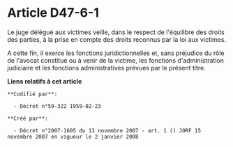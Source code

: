 # Article D47-6-1

Le juge délégué aux victimes veille, dans le respect de l'équilibre des droits des parties, à la prise en compte des droits
reconnus par la loi aux victimes.

A cette fin, il exerce les fonctions juridictionnelles et, sans préjudice du rôle de l'avocat constitué ou à venir de la
victime, les fonctions d'administration judiciaire et les fonctions administratives prévues par le présent titre.

**Liens relatifs à cet article**

	**Codifié par**:

	  - Décret n°59-322 1959-02-23

	**Créé par**:

	  - Décret n°2007-1605 du 13 novembre 2007 - art. 1 () JORF 15 novembre 2007 en vigueur le 2 janvier 2008
